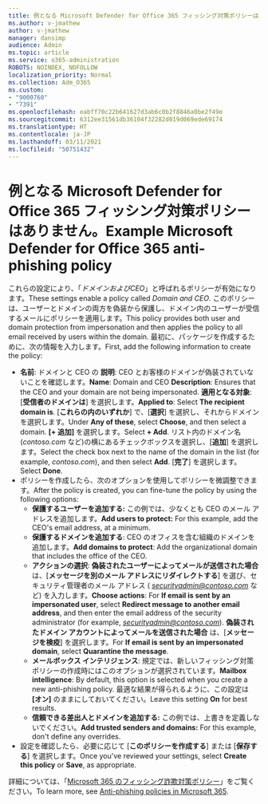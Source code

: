 ```yaml
---
title: 例となる Microsoft Defender for Office 365 フィッシング対策ポリシーはありません。
ms.author: v-jmathew
author: v-jmathew
manager: dansimp
audience: Admin
ms.topic: article
ms.service: o365-administration
ROBOTS: NOINDEX, NOFOLLOW
localization_priority: Normal
ms.collection: Adm_O365
ms.custom:
- "9000760"
- "7391"
ms.openlocfilehash: eabff70c22b641627d3ab6c0b2f8846a0be2f49e
ms.sourcegitcommit: 6312ee31561db36104f32282d019d069ede69174
ms.translationtype: HT
ms.contentlocale: ja-JP
ms.lasthandoff: 03/11/2021
ms.locfileid: "50751432"
---
```

# <a name="example-microsoft-defender-for-office-365-anti-phishing-policy"></a><span data-ttu-id="053e9-102">例となる Microsoft Defender for Office 365 フィッシング対策ポリシーはありません。</span><span class="sxs-lookup"><span data-stu-id="053e9-102">Example Microsoft Defender for Office 365 anti-phishing policy</span></span>

<span data-ttu-id="053e9-103">これらの設定により、「*ドメインおよびCEO*」と呼ばれるポリシーが有効になります。</span><span class="sxs-lookup"><span data-stu-id="053e9-103">These settings enable a policy called *Domain and CEO*.</span></span> <span data-ttu-id="053e9-104">このポリシーは、ユーザーとドメインの両方を偽装から保護し、ドメイン内のユーザーが受信するメールにポリシーを適用します。</span><span class="sxs-lookup"><span data-stu-id="053e9-104">This policy provides both user and domain protection from impersonation and then applies the policy to all email received by users within the domain.</span></span> <span data-ttu-id="053e9-105">最初に、パッケージを作成するために、次の情報を入力します。</span><span class="sxs-lookup"><span data-stu-id="053e9-105">First, add the following information to create the policy:</span></span>

- <span data-ttu-id="053e9-106">**名前**: ドメインと CEO の **説明**: CEO とお客様のドメインが偽装されていないことを確認します。</span><span class="sxs-lookup"><span data-stu-id="053e9-106">**Name**: Domain and CEO **Description**: Ensures that the CEO and your domain are not being impersonated.</span></span>
  <span data-ttu-id="053e9-107">**適用となる対象**: [**受信者のドメインは**] を選択します。</span><span class="sxs-lookup"><span data-stu-id="053e9-107">**Applied to**: Select **The recipient domain is**.</span></span> <span data-ttu-id="053e9-108">[**これらの内のいずれか**] で、[**選択**] を選択し、それからドメインを選択します。</span><span class="sxs-lookup"><span data-stu-id="053e9-108">Under **Any of these**, select **Choose**, and then select a domain.</span></span> <span data-ttu-id="053e9-109">**[+ 追加]** を選択します。</span><span class="sxs-lookup"><span data-stu-id="053e9-109">Select **+ Add**.</span></span> <span data-ttu-id="053e9-110">リスト内のドメイン名(*contoso.com* など)の横にあるチェックボックスを選択し、[**追加**] を選択します。</span><span class="sxs-lookup"><span data-stu-id="053e9-110">Select the check box next to the name of the domain in the list (for example, *contoso.com*), and then select **Add**.</span></span> <span data-ttu-id="053e9-111">[**完了**] を選択します。</span><span class="sxs-lookup"><span data-stu-id="053e9-111">Select **Done**.</span></span>
- <span data-ttu-id="053e9-112">ポリシーを作成したら、次のオプションを使用してポリシーを微調整できます。</span><span class="sxs-lookup"><span data-stu-id="053e9-112">After the policy is created, you can fine-tune the policy by using the following options:</span></span>
  - <span data-ttu-id="053e9-113">**保護するユーザーを追加する:** この例では、少なくとも CEO のメール アドレスを追加します。</span><span class="sxs-lookup"><span data-stu-id="053e9-113">**Add users to protect:** For this example, add the CEO's email address, at a minimum.</span></span>
  - <span data-ttu-id="053e9-114">**保護するドメインを追加する**: CEO のオフィスを含む組織のドメインを追加します。</span><span class="sxs-lookup"><span data-stu-id="053e9-114">**Add domains to protect**: Add the organizational domain that includes the office of the CEO.</span></span>
  - <span data-ttu-id="053e9-115">**アクションの選択**: **偽装されたユーザーによってメールが送信された場合** は、[**メッセージを別のメール アドレスにリダイレクトする**] を選び、セキュリティ管理者のメール アドレス ( *securityadmin@contoso.com* など) を入力します。</span><span class="sxs-lookup"><span data-stu-id="053e9-115">**Choose actions**: For **If email is sent by an impersonated user**, select **Redirect message to another email address**, and then enter the email address of the security administrator (for example, *securityadmin@contoso.com*).</span></span> <span data-ttu-id="053e9-116">**偽装されたドメイン アカウントによってメールを送信された場合** は、[**メッセージを検疫**] を選択します。</span><span class="sxs-lookup"><span data-stu-id="053e9-116">For **If email is sent by an impersonated domain**, select **Quarantine the message**.</span></span>
  - <span data-ttu-id="053e9-117">**メールボックス インテリジェンス**: 規定では、新しいフィッシング対策ポリシーの作成時にはこのオプションが選択されています。</span><span class="sxs-lookup"><span data-stu-id="053e9-117">**Mailbox intelligence**: By default, this option is selected when you create a new anti-phishing policy.</span></span> <span data-ttu-id="053e9-118">最適な結果が得られるように、この設定は **[オン]** のままにしておいてください。</span><span class="sxs-lookup"><span data-stu-id="053e9-118">Leave this setting **On** for best results.</span></span>
  - <span data-ttu-id="053e9-119">**信頼できる差出人とドメインを追加する:** この例では、上書きを定義しないでください。</span><span class="sxs-lookup"><span data-stu-id="053e9-119">**Add trusted senders and domains:** For this example, don't define any overrides.</span></span>
- <span data-ttu-id="053e9-120">設定を確認したら、必要に応じて [**このポリシーを作成する**] または [**保存する**] を選択します。</span><span class="sxs-lookup"><span data-stu-id="053e9-120">Once you've reviewed your settings, select **Create this policy** or **Save**, as appropriate.</span></span>

<span data-ttu-id="053e9-121">詳細については、「[Microsoft 365 のフィッシング詐欺対策ポリシー](https://go.microsoft.com/fwlink/?linkid=2092235)」をご覧ください。</span><span class="sxs-lookup"><span data-stu-id="053e9-121">To learn more, see [Anti-phishing policies in Microsoft 365](https://go.microsoft.com/fwlink/?linkid=2092235).</span></span>
